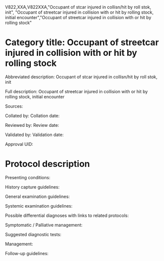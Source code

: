 V822,XXA,V822XXA,"Occupant of stcar injured in collisn/hit by roll stok, init", "Occupant of streetcar injured in collision with or hit by rolling stock, initial encounter","Occupant of streetcar injured in collision with or hit by rolling stock"
# Category title: Occupant of streetcar injured in collision with or hit by rolling stock

Abbreviated description: Occupant of stcar injured in collisn/hit by roll stok, init

Full description: Occupant of streetcar injured in collision with or hit by rolling stock, initial encounter

Sources:

Collated by:
Collation date:

Reviewed by:
Review date:

Validated by:
Validation date:

Approval UID:

# Protocol description

Presenting conditions:

History capture guidelines:

General examination guidelines:

Systemic examination guidelines:

Possible differential diagnoses with links to related protocols:

Symptomatic / Palliative management:

Suggested diagnostic tests:

Management:

Follow-up guidelines:
